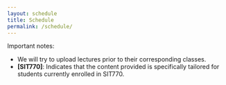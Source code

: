 ```yaml
---
layout: schedule
title: Schedule
permalink: /schedule/
---
```

Important notes:
- We will try to upload lectures prior to their corresponding classes.
- **[SIT770]**: Indicates that the content provided is specifically tailored for students currently enrolled in SIT770.
